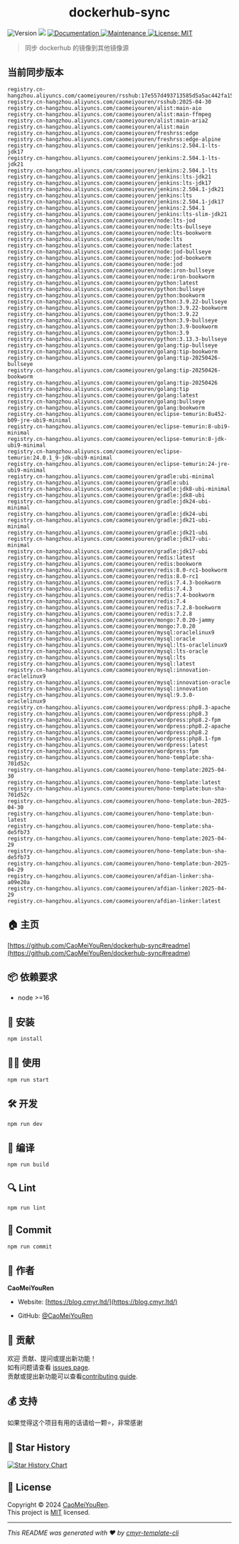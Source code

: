 <h1 align="center">dockerhub-sync </h1>
<p>
  <img alt="Version" src="https://img.shields.io/badge/version-0.1.0-blue.svg?cacheSeconds=2592000" />
  <img src="https://img.shields.io/badge/node-%3E%3D16-blue.svg" />
  <a href="https://github.com/CaoMeiYouRen/dockerhub-sync#readme" target="_blank">
    <img alt="Documentation" src="https://img.shields.io/badge/documentation-yes-brightgreen.svg" />
  </a>
  <a href="https://github.com/CaoMeiYouRen/dockerhub-sync/graphs/commit-activity" target="_blank">
    <img alt="Maintenance" src="https://img.shields.io/badge/Maintained%3F-yes-green.svg" />
  </a>
  <a href="https://github.com/CaoMeiYouRen/dockerhub-sync/blob/master/LICENSE" target="_blank">
    <img alt="License: MIT" src="https://img.shields.io/github/license/CaoMeiYouRen/dockerhub-sync?color=yellow" />
  </a>
</p>


> 同步 dockerhub 的镜像到其他镜像源

## 当前同步版本

<!-- DOCKER_START -->
```
registry.cn-hangzhou.aliyuncs.com/caomeiyouren/rsshub:17e557d493713585d5a5ac442fa15e2321f74aae
registry.cn-hangzhou.aliyuncs.com/caomeiyouren/rsshub:2025-04-30
registry.cn-hangzhou.aliyuncs.com/caomeiyouren/alist:main-aio
registry.cn-hangzhou.aliyuncs.com/caomeiyouren/alist:main-ffmpeg
registry.cn-hangzhou.aliyuncs.com/caomeiyouren/alist:main-aria2
registry.cn-hangzhou.aliyuncs.com/caomeiyouren/alist:main
registry.cn-hangzhou.aliyuncs.com/caomeiyouren/freshrss:edge
registry.cn-hangzhou.aliyuncs.com/caomeiyouren/freshrss:edge-alpine
registry.cn-hangzhou.aliyuncs.com/caomeiyouren/jenkins:2.504.1-lts-jdk17
registry.cn-hangzhou.aliyuncs.com/caomeiyouren/jenkins:2.504.1-lts-jdk21
registry.cn-hangzhou.aliyuncs.com/caomeiyouren/jenkins:2.504.1-lts
registry.cn-hangzhou.aliyuncs.com/caomeiyouren/jenkins:lts-jdk21
registry.cn-hangzhou.aliyuncs.com/caomeiyouren/jenkins:lts-jdk17
registry.cn-hangzhou.aliyuncs.com/caomeiyouren/jenkins:2.504.1-jdk21
registry.cn-hangzhou.aliyuncs.com/caomeiyouren/jenkins:lts
registry.cn-hangzhou.aliyuncs.com/caomeiyouren/jenkins:2.504.1-jdk17
registry.cn-hangzhou.aliyuncs.com/caomeiyouren/jenkins:2.504.1
registry.cn-hangzhou.aliyuncs.com/caomeiyouren/jenkins:lts-slim-jdk21
registry.cn-hangzhou.aliyuncs.com/caomeiyouren/node:lts-jod
registry.cn-hangzhou.aliyuncs.com/caomeiyouren/node:lts-bullseye
registry.cn-hangzhou.aliyuncs.com/caomeiyouren/node:lts-bookworm
registry.cn-hangzhou.aliyuncs.com/caomeiyouren/node:lts
registry.cn-hangzhou.aliyuncs.com/caomeiyouren/node:latest
registry.cn-hangzhou.aliyuncs.com/caomeiyouren/node:jod-bullseye
registry.cn-hangzhou.aliyuncs.com/caomeiyouren/node:jod-bookworm
registry.cn-hangzhou.aliyuncs.com/caomeiyouren/node:jod
registry.cn-hangzhou.aliyuncs.com/caomeiyouren/node:iron-bullseye
registry.cn-hangzhou.aliyuncs.com/caomeiyouren/node:iron-bookworm
registry.cn-hangzhou.aliyuncs.com/caomeiyouren/python:latest
registry.cn-hangzhou.aliyuncs.com/caomeiyouren/python:bullseye
registry.cn-hangzhou.aliyuncs.com/caomeiyouren/python:bookworm
registry.cn-hangzhou.aliyuncs.com/caomeiyouren/python:3.9.22-bullseye
registry.cn-hangzhou.aliyuncs.com/caomeiyouren/python:3.9.22-bookworm
registry.cn-hangzhou.aliyuncs.com/caomeiyouren/python:3.9.22
registry.cn-hangzhou.aliyuncs.com/caomeiyouren/python:3.9-bullseye
registry.cn-hangzhou.aliyuncs.com/caomeiyouren/python:3.9-bookworm
registry.cn-hangzhou.aliyuncs.com/caomeiyouren/python:3.9
registry.cn-hangzhou.aliyuncs.com/caomeiyouren/python:3.13.3-bullseye
registry.cn-hangzhou.aliyuncs.com/caomeiyouren/golang:tip-bullseye
registry.cn-hangzhou.aliyuncs.com/caomeiyouren/golang:tip-bookworm
registry.cn-hangzhou.aliyuncs.com/caomeiyouren/golang:tip-20250426-bullseye
registry.cn-hangzhou.aliyuncs.com/caomeiyouren/golang:tip-20250426-bookworm
registry.cn-hangzhou.aliyuncs.com/caomeiyouren/golang:tip-20250426
registry.cn-hangzhou.aliyuncs.com/caomeiyouren/golang:tip
registry.cn-hangzhou.aliyuncs.com/caomeiyouren/golang:latest
registry.cn-hangzhou.aliyuncs.com/caomeiyouren/golang:bullseye
registry.cn-hangzhou.aliyuncs.com/caomeiyouren/golang:bookworm
registry.cn-hangzhou.aliyuncs.com/caomeiyouren/eclipse-temurin:8u452-b09-jre-ubi9-minimal
registry.cn-hangzhou.aliyuncs.com/caomeiyouren/eclipse-temurin:8-ubi9-minimal
registry.cn-hangzhou.aliyuncs.com/caomeiyouren/eclipse-temurin:8-jdk-ubi9-minimal
registry.cn-hangzhou.aliyuncs.com/caomeiyouren/eclipse-temurin:24.0.1_9-jdk-ubi9-minimal
registry.cn-hangzhou.aliyuncs.com/caomeiyouren/eclipse-temurin:24-jre-ubi9-minimal
registry.cn-hangzhou.aliyuncs.com/caomeiyouren/gradle:ubi-minimal
registry.cn-hangzhou.aliyuncs.com/caomeiyouren/gradle:ubi
registry.cn-hangzhou.aliyuncs.com/caomeiyouren/gradle:jdk8-ubi-minimal
registry.cn-hangzhou.aliyuncs.com/caomeiyouren/gradle:jdk8-ubi
registry.cn-hangzhou.aliyuncs.com/caomeiyouren/gradle:jdk24-ubi-minimal
registry.cn-hangzhou.aliyuncs.com/caomeiyouren/gradle:jdk24-ubi
registry.cn-hangzhou.aliyuncs.com/caomeiyouren/gradle:jdk21-ubi-minimal
registry.cn-hangzhou.aliyuncs.com/caomeiyouren/gradle:jdk21-ubi
registry.cn-hangzhou.aliyuncs.com/caomeiyouren/gradle:jdk17-ubi-minimal
registry.cn-hangzhou.aliyuncs.com/caomeiyouren/gradle:jdk17-ubi
registry.cn-hangzhou.aliyuncs.com/caomeiyouren/redis:latest
registry.cn-hangzhou.aliyuncs.com/caomeiyouren/redis:bookworm
registry.cn-hangzhou.aliyuncs.com/caomeiyouren/redis:8.0-rc1-bookworm
registry.cn-hangzhou.aliyuncs.com/caomeiyouren/redis:8.0-rc1
registry.cn-hangzhou.aliyuncs.com/caomeiyouren/redis:7.4.3-bookworm
registry.cn-hangzhou.aliyuncs.com/caomeiyouren/redis:7.4.3
registry.cn-hangzhou.aliyuncs.com/caomeiyouren/redis:7.4-bookworm
registry.cn-hangzhou.aliyuncs.com/caomeiyouren/redis:7.4
registry.cn-hangzhou.aliyuncs.com/caomeiyouren/redis:7.2.8-bookworm
registry.cn-hangzhou.aliyuncs.com/caomeiyouren/redis:7.2.8
registry.cn-hangzhou.aliyuncs.com/caomeiyouren/mongo:7.0.20-jammy
registry.cn-hangzhou.aliyuncs.com/caomeiyouren/mongo:7.0.20
registry.cn-hangzhou.aliyuncs.com/caomeiyouren/mysql:oraclelinux9
registry.cn-hangzhou.aliyuncs.com/caomeiyouren/mysql:oracle
registry.cn-hangzhou.aliyuncs.com/caomeiyouren/mysql:lts-oraclelinux9
registry.cn-hangzhou.aliyuncs.com/caomeiyouren/mysql:lts-oracle
registry.cn-hangzhou.aliyuncs.com/caomeiyouren/mysql:lts
registry.cn-hangzhou.aliyuncs.com/caomeiyouren/mysql:latest
registry.cn-hangzhou.aliyuncs.com/caomeiyouren/mysql:innovation-oraclelinux9
registry.cn-hangzhou.aliyuncs.com/caomeiyouren/mysql:innovation-oracle
registry.cn-hangzhou.aliyuncs.com/caomeiyouren/mysql:innovation
registry.cn-hangzhou.aliyuncs.com/caomeiyouren/mysql:9.3.0-oraclelinux9
registry.cn-hangzhou.aliyuncs.com/caomeiyouren/wordpress:php8.3-apache
registry.cn-hangzhou.aliyuncs.com/caomeiyouren/wordpress:php8.3
registry.cn-hangzhou.aliyuncs.com/caomeiyouren/wordpress:php8.2-fpm
registry.cn-hangzhou.aliyuncs.com/caomeiyouren/wordpress:php8.2-apache
registry.cn-hangzhou.aliyuncs.com/caomeiyouren/wordpress:php8.2
registry.cn-hangzhou.aliyuncs.com/caomeiyouren/wordpress:php8.1-fpm
registry.cn-hangzhou.aliyuncs.com/caomeiyouren/wordpress:latest
registry.cn-hangzhou.aliyuncs.com/caomeiyouren/wordpress:fpm
registry.cn-hangzhou.aliyuncs.com/caomeiyouren/hono-template:sha-701d52c
registry.cn-hangzhou.aliyuncs.com/caomeiyouren/hono-template:2025-04-30
registry.cn-hangzhou.aliyuncs.com/caomeiyouren/hono-template:latest
registry.cn-hangzhou.aliyuncs.com/caomeiyouren/hono-template:bun-sha-701d52c
registry.cn-hangzhou.aliyuncs.com/caomeiyouren/hono-template:bun-2025-04-30
registry.cn-hangzhou.aliyuncs.com/caomeiyouren/hono-template:bun-latest
registry.cn-hangzhou.aliyuncs.com/caomeiyouren/hono-template:sha-de5fb73
registry.cn-hangzhou.aliyuncs.com/caomeiyouren/hono-template:2025-04-29
registry.cn-hangzhou.aliyuncs.com/caomeiyouren/hono-template:bun-sha-de5fb73
registry.cn-hangzhou.aliyuncs.com/caomeiyouren/hono-template:bun-2025-04-29
registry.cn-hangzhou.aliyuncs.com/caomeiyouren/afdian-linker:sha-a09e20a
registry.cn-hangzhou.aliyuncs.com/caomeiyouren/afdian-linker:2025-04-29
registry.cn-hangzhou.aliyuncs.com/caomeiyouren/afdian-linker:latest
```
<!-- DOCKER_END -->

## 🏠 主页

[https://github.com/CaoMeiYouRen/dockerhub-sync#readme](https://github.com/CaoMeiYouRen/dockerhub-sync#readme)


## 📦 依赖要求


- node >=16

## 🚀 安装

```sh
npm install
```

## 👨‍💻 使用

```sh
npm run start
```

## 🛠️ 开发

```sh
npm run dev
```

## 🔧 编译

```sh
npm run build
```

## 🔍 Lint

```sh
npm run lint
```

## 💾 Commit

```sh
npm run commit
```


## 👤 作者


**CaoMeiYouRen**

* Website: [https://blog.cmyr.ltd/](https://blog.cmyr.ltd/)

* GitHub: [@CaoMeiYouRen](https://github.com/CaoMeiYouRen)


## 🤝 贡献

欢迎 贡献、提问或提出新功能！<br />如有问题请查看 [issues page](https://github.com/CaoMeiYouRen/dockerhub-sync/issues). <br/>贡献或提出新功能可以查看[contributing guide](https://github.com/CaoMeiYouRen/dockerhub-sync/blob/master/CONTRIBUTING.md).

## 💰 支持

如果觉得这个项目有用的话请给一颗⭐️，非常感谢

## 🌟 Star History

[![Star History Chart](https://api.star-history.com/svg?repos=CaoMeiYouRen/dockerhub-sync&type=Date)](https://star-history.com/#CaoMeiYouRen/dockerhub-sync&Date)

## 📝 License

Copyright © 2024 [CaoMeiYouRen](https://github.com/CaoMeiYouRen).<br />
This project is [MIT](https://github.com/CaoMeiYouRen/dockerhub-sync/blob/master/LICENSE) licensed.

***
_This README was generated with ❤️ by [cmyr-template-cli](https://github.com/CaoMeiYouRen/cmyr-template-cli)_
